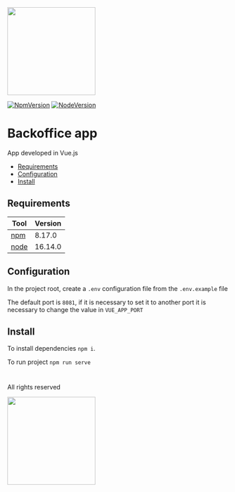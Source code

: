 <a href="https://gotchosen.com">
<img src="https://cdn.gotchosen.com/mip/ssr/assets/images/gc-logo.png" data-canonical-src="https://gyazo.com/eb5c5741b6a9a16c692170a41a49c858.png" width="200" />
</a>

[![NpmVersion](https://img.shields.io/badge/npm-v8.17.0-orange.svg)](https://www.npmjs.com/package/npm/v/8.17.0)
[![NodeVersion](https://img.shields.io/badge/node-v16.14.0-green.svg)](https://nodejs.org/ko/blog/release/v16.14.0/)

# Backoffice app

App developed in Vue.js

- [Requirements](#requirements)
- [Configuration](#configuration)
- [Install](#install)

## Requirements

| Tool                         | Version |
|------------------------------|---------|
| [npm](https://www.npmjs.com) | 8.17.0  |
| [node](https://nodejs.org)   | 16.14.0 |

## Configuration


In the project root, create a `.env` configuration file from the `.env.example` file

The default port is `8081`, if it is necessary to set it to another port it is necessary to change the value in `VUE_APP_PORT`

## Install

To install dependencies `npm i`.

To run project `npm run serve`

#

All rights reserved

<a href="https://gotchosen.com">
<img src="https://cdn.gotchosen.com/mip/ssr/assets/images/gc-logo.png" data-canonical-src="https://gyazo.com/eb5c5741b6a9a16c692170a41a49c858.png" width="200" />
</a>
